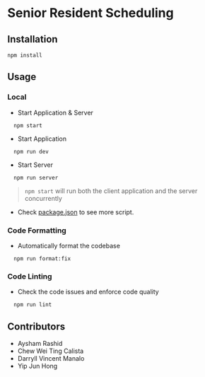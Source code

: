 # Senior Resident Scheduling

## Installation
```
npm install
```
## Usage

### Local
- Start Application & Server
```
  npm start
```

- Start Application
```
  npm run dev
```

- Start Server 
```
  npm run server
```
> `npm start` will run both the client application and the server concurrently

- Check [package.json](./package.json) to see more script.


### Code Formatting
- Automatically format the codebase 
```
  npm run format:fix
```

### Code Linting
- Check the code issues and enforce code quality
```
  npm run lint
```

## Contributors
- Aysham Rashid
- Chew Wei Ting Calista
- Darryll Vincent Manalo
- Yip Jun Hong
